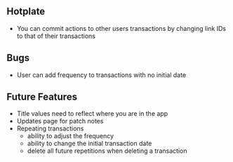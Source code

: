 Hotplate
------------------------------
* You can commit actions to other users transactions by changing link IDs to that of their transactions

Bugs
------------------------------
* User can add frequency to transactions with no initial date

Future Features
------------------------------

* Title values need to reflect where you are in the app
* Updates page for patch notes
* Repeating transactions
    * ability to adjust the frequency
    * ability to change the initial transaction date
    * delete all future repetitions when deleting a transaction